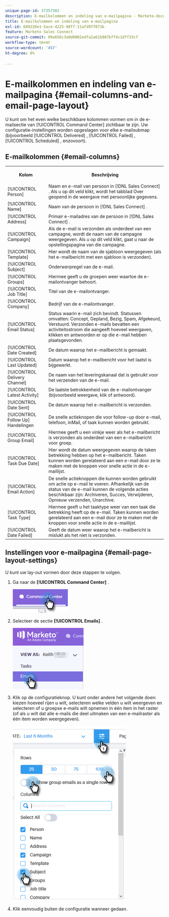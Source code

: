 ```yaml
---
unique-page-id: 37357302
description: E-mailkolommen en indeling van e-mailpagina - Marketo-documenten - Productdocumentatie
title: E-mailkolommen en indeling van e-mailpagina
exl-id: 689220e1-5ace-4225-98ff-21afd97f071b
feature: Marketo Sales Connect
source-git-commit: 09a656c3a0d0002edfa1a61b987bff4c1dff33cf
workflow-type: tm+mt
source-wordcount: '457'
ht-degree: 0%

---
```


# E-mailkolommen en indeling van e-mailpagina {#email-columns-and-email-page-layout}

U kunt om het even welke beschikbare kolommen vormen om in de e-mailsectie van [!UICONTROL Command Center] zichtbaar te zijn. Uw configuratie-instellingen worden opgeslagen voor elke e-mailsubmap (bijvoorbeeld [!UICONTROL Delivered] , [!UICONTROL Failed] , [!UICONTROL Scheduled] , enzovoort).

## E-mailkolommen {#email-columns}

<table>
 <colgroup>
  <col>
  <col>
 </colgroup>
 <tbody>
  <tr>
   <th><p>Kolom</p></th>
   <th>Beschrijving</th>
  </tr>
  <tr>
   <td>[!UICONTROL Person]</td>
   <td>Naam en e-mail van persoon in [!DNL Sales Connect] . Als u op dit veld klikt, wordt het tabblad Over geopend in de weergave met persoonlijke gegevens.</td>
  </tr>
  <tr>
   <td>[!UICONTROL Name]</td>
   <td>Naam van de persoon in [!DNL Sales Connect] .</td>
  </tr>
  <tr>
   <td>[!UICONTROL Address]</td>
   <td>Primair e-mailadres van de persoon in [!DNL Sales Connect] .</td>
  </tr>
  <tr>
   <td>[!UICONTROL Campaign]</td>
   <td>Als de e-mail is verzonden als onderdeel van een campagne, wordt de naam van de campagne weergegeven. Als u op dit veld klikt, gaat u naar de opstellingspagina van die campagne.</td>
  </tr>
  <tr>
   <td>[!UICONTROL Template]</td>
   <td>Hier wordt de naam van de sjabloon weergegeven (als het e-mailbericht met een sjabloon is verzonden).</td>
  </tr>
  <tr>
   <td colspan="1">[!UICONTROL Subject]</td>
   <td colspan="1">Onderwerpregel van de e-mail.</td>
  </tr>
  <tr>
   <td colspan="1">[!UICONTROL Groups]</td>
   <td colspan="1">Hiermee geeft u de groepen weer waartoe de e-mailontvanger behoort.</td>
  </tr>
  <tr>
   <td>[!UICONTROL Job Title]</td>
   <td>Titel van de e-mailontvanger.</td>
  </tr>
  <tr>
   <td>[!UICONTROL Company]</td>
   <td>Bedrijf van de e-mailontvanger.</td>
  </tr>
  <tr>
   <td>[!UICONTROL Email Status]</td>
   <td>Status waarin e-mail zich bevindt. Statussen omvatten: Concept, Gepland, Bezig, Spam, Afgekeurd, Verstuurd. Verzonden e-mails bevatten een activiteitsstroom die aangeeft hoeveel weergaven, klikken en antwoorden er op die e-mail hebben plaatsgevonden.</td>
  </tr>
  <tr>
   <td>[!UICONTROL Date Created]</td>
   <td>De datum waarop het e-mailbericht is gemaakt.</td>
  </tr>
  <tr>
   <td>[!UICONTROL Last Updated]</td>
   <td>Datum waarop het e-mailbericht voor het laatst is bijgewerkt.</td>
  </tr>
  <tr>
   <td>[!UICONTROL Delivery Channel]</td>
   <td>De naam van het leveringskanaal dat is gebruikt voor het verzenden van de e-mail.</td>
  </tr>
  <tr>
   <td>[!UICONTROL Latest Activity]</td>
   <td>De laatste betrokkenheid van de e-mailontvanger (bijvoorbeeld weergave, klik of antwoord).</td>
  </tr>
  <tr>
   <td>[!UICONTROL Date Sent]</td>
   <td>De datum waarop het e-mailbericht is verzonden.</td>
  </tr>
  <tr>
   <td>[!UICONTROL Follow Up] Handelingen</td>
   <td>De snelle actieknopen die voor follow-up door e-mail, telefoon, inMail, of taak kunnen worden gebruikt.</td>
  </tr>
  <tr>
   <td>[!UICONTROL Group Email]</td>
   <td>Hiermee geeft u een vinkje weer als het e-mailbericht is verzonden als onderdeel van een e-mailbericht voor groep.</td>
  </tr>
  <tr>
   <td>[!UICONTROL Task Due Date]</td>
   <td>Hier wordt de datum weergegeven waarop de taken betrekking hebben op het e-mailbericht. Taken kunnen worden gerelateerd aan een e-mail door ze te maken met de knoppen voor snelle actie in de e-maillijst.</td>
  </tr>
  <tr>
   <td>[!UICONTROL Email Action]</td>
   <td>De snelle actieknoppen die kunnen worden gebruikt om actie op e-mail te voeren. Afhankelijk van de status van de e-mail kunnen de volgende acties beschikbaar zijn: Archiveren, Succes, Verwijderen, Opnieuw verzenden, Unarchive.</td>
  </tr>
  <tr>
   <td>[!UICONTROL Task Type]</td>
   <td>Hiermee geeft u het taaktype weer van een taak die betrekking heeft op de e-mail. Taken kunnen worden gerelateerd aan een e-mail door ze te maken met de knoppen voor snelle actie in de e-maillijst.</td>
  </tr>
  <tr>
   <td>[!UICONTROL Date Failed]</td>
   <td>Geeft de datum weer waarop het e-mailbericht is mislukt als het niet is verzonden.</td>
  </tr>
 </tbody>
</table>

## Instellingen voor e-mailpagina {#email-page-layout-settings}

U kunt uw lay-out vormen door deze stappen te volgen.

1. Ga naar de **[!UICONTROL Command Center]** .

   ![](assets/email-columns-and-email-grid-layout-1.png)

1. Selecteer de sectie **[!UICONTROL Emails]** .

   ![](assets/email-columns-and-email-grid-layout-2.png)

1. Klik op de configuratieknop. U kunt onder andere het volgende doen: kiezen hoeveel rijen u wilt, selecteren welke velden u wilt weergeven en selecteren of u groepse e-mails wilt opnemen in één item in het raster (of als u wilt dat alle e-mails die deel uitmaken van een e-mailraster als één item worden weergegeven).

   ![](assets/email-columns-and-email-grid-layout-3.png)

1. Klik eenvoudig buiten de configuratie wanneer gedaan.
